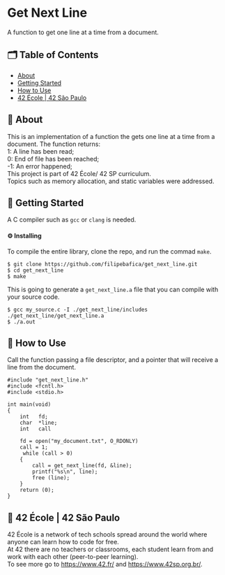 # Get Next Line
A function to get one line at a time from a document.

## 🗂 Table of Contents
* [About](#-about)
* [Getting Started](#-getting-started)
* [How to Use](#-how-to-use)
* [42 École | 42 São Paulo](#-42-école--42-são-paulo)

## 🧐 About
This is an implementation of a function the gets one line at a time from a document. The function returns:\
 1: A line has been read;\
 0: End of file has been reached;\
-1: An error happened;\
This project is part of 42 École/ 42 SP curriculum.\
Topics such as memory allocation, and static variables were addressed.

## 🏁 Getting Started
A C compiler such as `gcc` or `clang` is needed.

#### ⚙️ Installing
To compile the entire library, clone the repo, and run the commad `make`.
```
$ git clone https://github.com/filipebafica/get_next_line.git
$ cd get_next_line
$ make
```
This is going to generate a `get_next_line.a` file that you can compile with your source code.
```
$ gcc my_source.c -I ./get_next_line/includes ./get_next_line/get_next_line.a
$ ./a.out
```
## 🎈 How to Use
Call the function passing a file descriptor, and a pointer that will receive a line from the document.
```
#include "get_next_line.h"
#include <fcntl.h>
#include <stdio.h>

int	main(void)
{
	int   fd;
	char  *line;
  	int   call
  
  	fd = open("my_document.txt", O_RDONLY)
  	call = 1;
 	 while (call > 0)
  	{
  		call = get_next_line(fd, &line);
		printf("%s\n", line);
		free (line);
	}
	return (0);
}
```
## 🏫 42 École | 42 São Paulo
42 École is a network of tech schools spread around the world where anyone can learn how to code for free.\
At 42 there are no teachers or classrooms, each student learn from and work with each other (peer-to-peer learning).\
To see more go to https://www.42.fr/ and https://www.42sp.org.br/.

